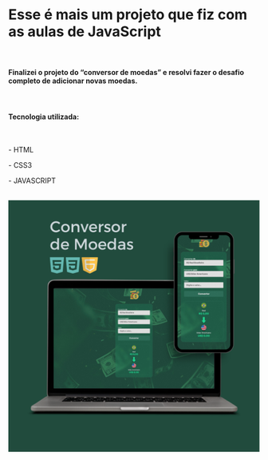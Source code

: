 <h1>Esse é mais um projeto que fiz com as aulas de JavaScript</h1>
<br>
<h4>Finalizei o projeto do “conversor de moedas” e resolvi fazer o desafio completo de adicionar novas moedas.</h4>
<br>
<h4>Tecnologia utilizada:</h4>
<br>
<p>- HTML</p>
<p>- CSS3</p>
<p>- JAVASCRIPT</p>
<br>
<img src="https://github.com/sidneydevfrontend/Convert-Money/blob/main/assets/Conversor%20de%20Moedas.png?raw=true" />
<br>
<br>

